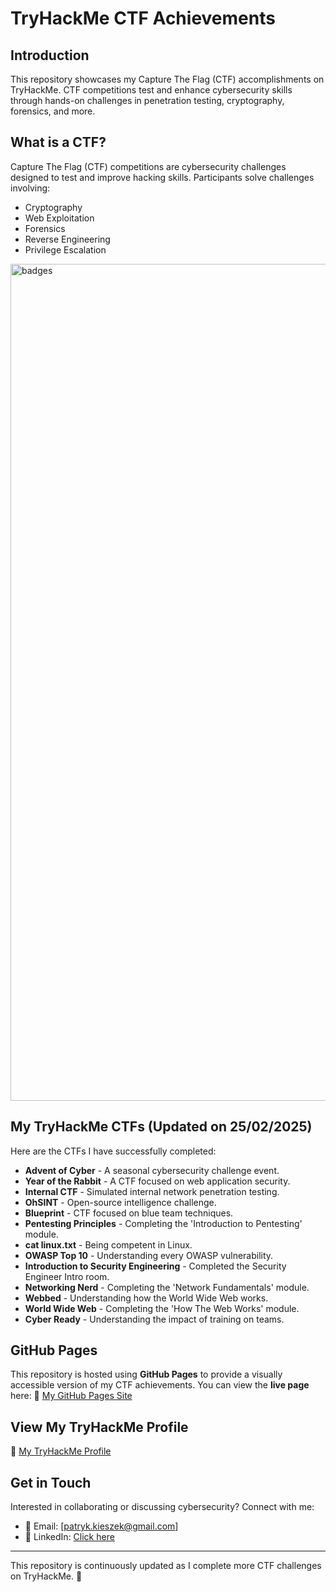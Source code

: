 # TryHackMe CTF Achievements

## Introduction
This repository showcases my Capture The Flag (CTF) accomplishments on TryHackMe. CTF competitions test and enhance cybersecurity skills through hands-on challenges in penetration testing, cryptography, forensics, and more.

## What is a CTF?
Capture The Flag (CTF) competitions are cybersecurity challenges designed to test and improve hacking skills. Participants solve challenges involving:
- Cryptography
- Web Exploitation
- Forensics
- Reverse Engineering
- Privilege Escalation

<img width="1339" alt="badges" src="https://github.com/user-attachments/assets/622a6e7a-034f-4388-9096-174a744c74d4" />

## My TryHackMe CTFs (Updated on 25/02/2025)
Here are the CTFs I have successfully completed:
- **Advent of Cyber** - A seasonal cybersecurity challenge event.
- **Year of the Rabbit** - A CTF focused on web application security.
- **Internal CTF** - Simulated internal network penetration testing.
- **OhSINT** - Open-source intelligence challenge.
- **Blueprint** - CTF focused on blue team techniques.
- **Pentesting Principles** - Completing the 'Introduction to Pentesting' module.
- **cat linux.txt** - Being competent in Linux.
- **OWASP Top 10** - Understanding every OWASP vulnerability.
- **Introduction to Security Engineering** - Completed the Security Engineer Intro room.
- **Networking Nerd** - Completing the 'Network Fundamentals' module.
- **Webbed** - Understanding how the World Wide Web works.
- **World Wide Web** - Completing the 'How The Web Works' module.
- **Cyber Ready** - Understanding the impact of training on teams.

## GitHub Pages
This repository is hosted using **GitHub Pages** to provide a visually accessible version of my CTF achievements. You can view the **live page** here:
📌 [My GitHub Pages Site](https://pkieszek.github.io/TryHackMe-CTFs/)

## View My TryHackMe Profile
📌 [My TryHackMe Profile](https://tryhackme.com/p/pkieszek)

## Get in Touch
Interested in collaborating or discussing cybersecurity? Connect with me:
- 📧 Email: [patryk.kieszek@gmail.com]
- 💼 LinkedIn: [Click here](https://www.linkedin.com/in/patrykkieszek/)

---
This repository is continuously updated as I complete more CTF challenges on TryHackMe. 🚀


